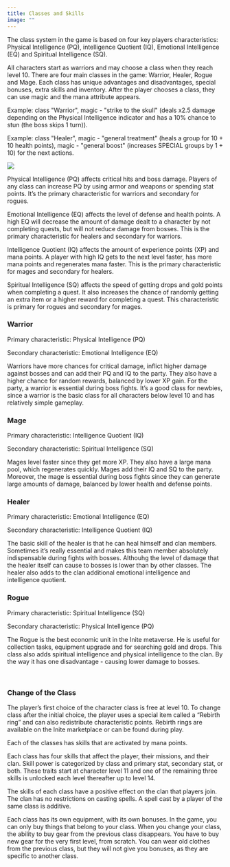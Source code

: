 ```yaml
---
title: Classes and Skills
image: ""
---
```

The class system in the game is based on four key players characteristics: Physical Intelligence (PQ), intelligence Quotient (IQ), Emotional Intelligence (EQ) and Spiritual Intelligence (SQ). 

All characters start as warriors and may choose a class when they reach level 10. There are four main classes in the game: Warrior, Healer, Rogue and Mage. Each class has unique advantages and disadvantages, special bonuses, extra skills and inventory. After the player chooses a class, they can use magic and the mana attribute appears.

Example: class "Warrior", magic - "strike to the skull" (deals x2.5 damage depending on the Physical Intelligence indicator and has a 10% chance to stun (the boss skips 1 turn)).

Example: class "Healer", magic - "general treatment" (heals a group for 10 + 10 health points), magic - "general boost" (increases SPECIAL groups by 1 + 10) for the next actions. 



<!--EndFragment-->

![](img/image-22.png)

Physical Intelligence (PQ) affects critical hits and boss damage. Players of any class can increase PQ by using armor and weapons or spending stat points. It’s the primary characteristic for warriors and secondary for rogues.  

Emotional Intelligence (EQ) affects the level of defense and health points. A high EQ will decrease the amount of damage dealt to a character by not completing quests, but will not reduce damage from bosses. This is the primary characteristic for healers and secondary for warriors.

Intelligence Quotient (IQ) affects the amount of experience points (XP) and mana points. A player with high IQ gets to the next level faster, has more mana points and regenerates mana faster. This is the primary characteristic for mages and secondary for healers.

Spiritual Intelligence (SQ) affects the speed of getting drops and gold points when completing a quest. It also increases the chance of randomly getting an extra item or a higher reward for completing a quest. This characteristic is primary for rogues and secondary for mages.

### Warrior

Primary characteristic: Physical Intelligence (PQ)

Secondary characteristic: Emotional Intelligence (EQ)

Warriors have more chances for critical damage, inflict higher damage against bosses and can add their PQ and IQ to the party. They also have a higher chance for random rewards, balanced by lower XP gain. For the party, a warrior is essential during boss fights. It’s a good class for newbies, since a warrior is the basic class for all characters below level 10 and has relatively simple gameplay.

### Mage

Primary characteristic: Intelligence Quotient (IQ)

Secondary characteristic: Spiritual Intelligence (SQ)

Mages level faster since they get more XP. They also have a large mana pool, which regenerates quickly. Mages add their IQ and SQ to the party. Moreover, the mage is essential during boss fights since they can generate large amounts of damage, balanced by lower health and defense points.    

### Healer 

Primary characteristic: Emotional Intelligence (EQ)

Secondary characteristic: Intelligence Quotient (IQ)

The basic skill of the healer is that he can heal himself and clan members. Sometimes it’s really essential and makes this team member absolutely indispensable during fights with bosses. Althouhg the level of damage that the healer itself can cause to bosses is lower than by other classes. The healer also adds to the clan additional emotional intelligence and intelligence quotient. 

### Rogue

Primary characteristic: Spiritual Intelligence (SQ)

Secondary characteristic: Physical Intelligence (PQ)

The Rogue is the best economic unit in the Inite metaverse. He is useful for collection tasks, equipment upgrade and for searching gold and drops. This class also adds spiritual intelligence and physical intelligence to the clan. By the way it has one disadvantage - causing lower damage to bosses.

 

### Change of the Class

The player’s first choice of the character class is free at level 10. To change class after the initial choice, the player uses a special item called a “Rebirth ring” and can also redistribute characteristic points. Rebirth rings are available on the Inite marketplace or can be found during play.

Each of the classes has skills that are activated by mana points.

Each class has four skills that affect the player, their missions, and their clan. Skill power is categorized by class and primary stat, secondary stat, or both. These traits start at character level 11 and one of the remaining three skills is unlocked each level thereafter up to level 14.

The skills of each class have a positive effect on the clan that players join. The clan has no restrictions on casting spells. A spell cast by a player of the same class is additive.

Each class has its own equipment, with its own bonuses. In the game, you can only buy things that belong to your class. When you change your class, the ability to buy gear from the previous class disappears. You have to buy new gear for the very first level, from scratch. You can wear old clothes from the previous class, but they will not give you bonuses, as they are specific to another class.